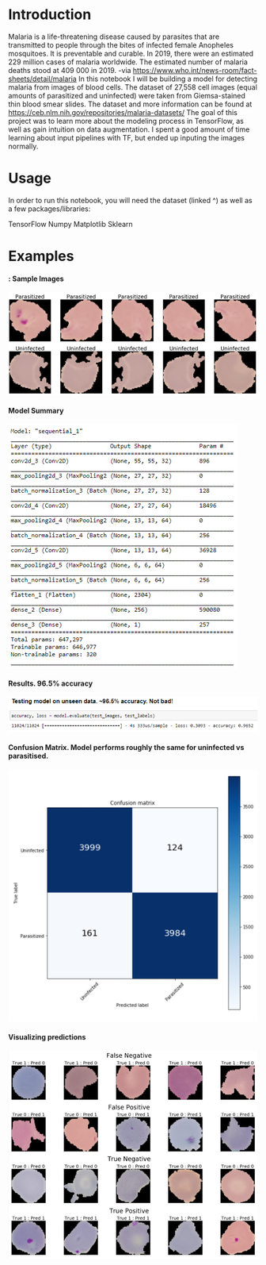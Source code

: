 # Introduction
Malaria is a life-threatening disease caused by parasites that are transmitted to people through the bites of infected female Anopheles mosquitoes. It is preventable and curable. In 2019, there were an estimated 229 million cases of malaria worldwide. The estimated number of malaria deaths stood at 409 000 in 2019. -via https://www.who.int/news-room/fact-sheets/detail/malaria
In this notebook I will be building a model for detecting malaria from images of blood cells. The dataset of 27,558 cell images (equal amounts of parasitized and uninfected) were taken from Giemsa-stained thin blood smear slides.
The dataset and more information can be found at https://ceb.nlm.nih.gov/repositories/malaria-datasets/
The goal of this project was to learn more about the modeling process in TensorFlow, as well as gain intuition on data augmentation.  I spent a good amount of time learning about input pipelines with TF, but ended up inputing the images normally.


# Usage
In order to run this notebook, you will need the dataset (linked ^) as well as a few packages/libraries:

TensorFlow
Numpy
Matplotlib
Sklearn


# Examples
#### : Sample Images
![iu](./infected_uninfected.PNG)


#### Model Summary
![ms](./model_summary.PNG)


#### Results. 96.5% accuracy
![tr](./test_results.PNG)


#### Confusion Matrix.  Model performs roughly the same for uninfected vs parasitised.
![cm](./confusion_matrix.PNG)


#### Visualizing predictions
![mp](./mal_preds.PNG)